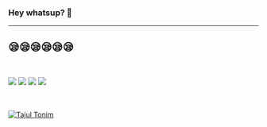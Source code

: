 ### Hey whatsup? 👋
---

😪😪😪😪😪😪
---
<br/>

![](https://img.shields.io/badge/OS-Windows-informational?style=flat&logo=<LOGO_NAME>&logoColor=white&color=2bbc8a)
![](https://img.shields.io/badge/Editor-AndroidStudio%20VSCode-informational?style=flat&logo=<LOGO_NAME>&logoColor=white&color=2bbc8a)
![](https://img.shields.io/badge/Code-Javascript-informational?style=flat&logo=<LOGO_NAME>&logoColor=white&color=2bbc8a)
![](https://img.shields.io/badge/Interest-Blinking-informational?style=flat&logo=<LOGO_NAME>&logoColor=white&color=2bbc8a)

<br/>

<br/>
<a href="https://github.com/tajultonim">
<img align="center" src="https://github-readme-stats.vercel.app/api?username=tajultonim&show_icons=true&theme=darcula&show_icons=true&include_all_commits=true&count_private=true" alt="Tajul Tonim" />
</a>



